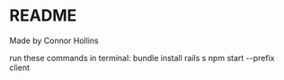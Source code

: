# README

Made by Connor Hollins

run these commands in terminal:
bundle install
rails s 
npm start --prefix client
